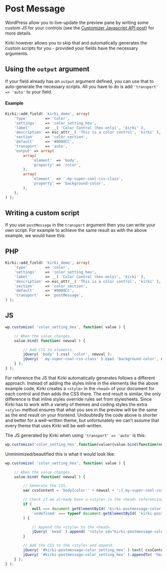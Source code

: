 # Post Message

 WordPress allow you to live-update the preview pane by writing some custom JS for your controls \(see the [Customizer Javascript API post](https://developer.wordpress.org/themes/customize-api/the-customizer-javascript-api/#preview-js-and-controls-js)\) for more details.

 Kirki however allows you to skip that and automatically generates the custom scripts for you - provided your fields have the necessary arguments.

## Using the `output` argument

 If your field already has an `output` argument defined, you can use that to auto-generate the necessary scripts. All you have to do is add `'transport' => 'auto'` to your field.

#### Example

```php
Kirki::add_field( 'kirki_demo', array(
	'type'        => 'color',
	'settings'    => 'color_setting_hex',
	'label'       => __( 'Color Control (hex-only)', 'kirki' ),
	'description' => esc_attr__( 'This is a color control', 'kirki' ),
	'section'     => 'color_section',
	'default'     => '#0088CC',
	'transport'   => 'auto',
	'output' => array(
		array(
			'element'  => 'body',
			'property' => 'color',
		),
		array(
			'element'  => '.my-super-cool-css-class',
			'property' => 'background-color',
		),
	),
) );
```

## Writing a custom script

 If you use `postMessage` in the `transport` argument then you can write your own script. For example to achieve the same result as with the above example, we would have this:

## **PHP**

```php
Kirki::add_field( 'kirki_demo', array(
	'type'        => 'color',
	'settings'    => 'color_setting_hex',
	'label'       => __( 'Color Control (hex-only)', 'kirki' ),
	'description' => esc_attr__( 'This is a color control', 'kirki' ),
	'section'     => 'color_section',
	'default'     => '#0088CC',
	'transport'   => 'postMessage',
) );
```

## JS

```javascript
wp.customize( 'color_setting_hex', function( value ) {

	// When the value changes.
	value.bind( function( newval ) {

		// Add CSS to elements.
		jQuery( 'body' ).css( 'color', newval );
		jQuery( '.my-super-cool-css-class' ).css( 'background-color', newval );
	} );
} );
```

For reference the JS that Kirki automatically generates follows a different approach. Instead of adding the styles inline in the elements like the above example code, Kirki creates a `<style>` in the `<head>` of your document for each control and then adds the CSS there. The end result is similar, the only difference is that inline styles override rules set from stylesheets. Since Kirki has to work with a variety of themes and coding styles the extra `<style>` method ensures that what you see in the preview will be the same as the end result on your frontend. Undoubtedly the code above is shorter and better for a well-written theme, but unfortunately we can’t assume that every theme that uses Kirki will be well-written.

The JS generated by Kirki when using `'transport' => 'auto'` is this:

```javascript
wp.customize('color_setting_hex',function(value){value.bind(function(newval){if(null===document.getElementById('kirki-postmessage-color_setting_hex')||'undefined'===typeof document.getElementById('kirki-postmessage-color_setting_hex')){jQuery('head').append('<style id="kirki-postmessage-color_setting_hex"></style>');}newval0=newval;newval1=newval;var cssContent='body{color:'+newval0+';}.my-super-cool-css-class{background-color:'+newval1+';}';jQuery('#kirki-postmessage-color_setting_hex').text(cssContent);jQuery('#kirki-postmessage-color_setting_hex').appendTo('head');});});
```

 Unminimized/beautified this is what it would look like:

```javascript
wp.customize( 'color_setting_hex', function( value ) {

	// When the value changes.
	value.bind( function( newval ) {

		// Generate the CSS.
		var cssContent = 'body{color:' + newval + ';}.my-super-cool-css-class{background-color:' + newval + ';}';

		// Check if we already have a <style> in the <head> referencing this control.
		if (
			null === document.getElementById( 'kirki-postmessage-color_setting_hex' ) ||
			'undefined' === typeof document.getElementById( 'kirki-postmessage-color_setting_hex' )
		) {

			// Append the <style> to the <head>.
			jQuery( 'head' ).append( '<style id="kirki-postmessage-color_setting_hex"></style>' );
		}

		// Add the CSS to the <style> and append.
		jQuery( '#kirki-postmessage-color_setting_hex' ).text( cssContent );
		jQuery( '#kirki-postmessage-color_setting_hex' ).appendTo( 'head' );
	} );
} );
```

